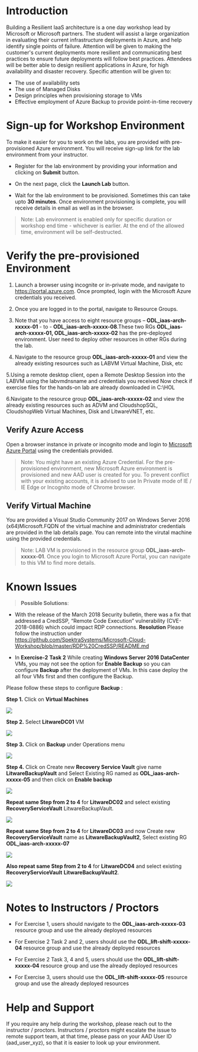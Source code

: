 
# Introduction

Building a Resilient IaaS architecture is a one day workshop lead by Microsoft or Microsoft partners. The student will assist a large organization in evaluating their current infrastructure deployments in Azure, and help identify single points of failure. Attention will be given to making the customer's current deployments more resilient and communicating best practices to ensure future deployments will follow best practices.
Attendees will be better able to design resilient applications in Azure, for high availability and disaster recovery. Specific attention will be given to:
 

*	The use of availability sets
*	The use of Managed Disks
*	Design principles when provisioning storage to VMs
*	Effective employment of Azure Backup to provide point-in-time recovery

 
# Sign-up for Workshop Environment

To make it easier for you to work on the labs, you are provided with pre-provisioned Azure environment. You will receive sign-up link for the lab environment from your instructor. 

* Register for the lab environment by providing your information and clicking on **Submit** button.

* On the next page, click the **Launch Lab** button.
  
* Wait for the lab environment to be provisioned. Sometimes this can take upto **30 minutes**. Once environment provisioning is complete, you will receive details in email as well as in the browser.
 
 > Note: Lab environment is enabled only for specific duration or workshop end time - whichever is earlier. At the end of the allowed time, environment will be self-destructed.
 
# Verify the pre-provisioned Environment

1. Launch a browser using incognite or in-private mode, and navigate to https://portal.azure.com. Once prompted, login with the Microsoft Azure credentials you received.   

2. Once you are logged in to the portal, navigate to Resource Groups. 
 
3. Note that you have access to eight resource groups – **ODL_iaas-arch-xxxxx-01** - to - **ODL_iaas-arch-xxxxx-08**.These two RGs **ODL_iaas-arch-xxxxx-01, ODL_iaas-arch-xxxxx-02** has the pre-deployed environment. User need to deploy other resources in other RGs during the lab.

4. Navigate to the resource group **ODL_iaas-arch-xxxxx-01** and view the already existing resources such as LABVM Virtual Machine, Disk, etc

5.Using a remote desktop client, open a Remote Desktop Session into the LABVM using the labvmdnsname and credentials you received
Now check if exercise files for the hands-on lab are already downloaded in C:\HOL

6.Navigate to the resource group **ODL_iaas-arch-xxxxx-02** and view the already existing resources such as ADVM and CloudshopSQL,    CloudshopWeb Virtual Machines, Disk and LitwareVNET, etc.




## Verify Azure Access

Open a browser instance in private or incognito mode and login to [Microsoft Azure Portal](https://portal.azure.com) using the credentials provided.

> Note: You might have an existing Azure Credential. For the pre-provisioned environment, new Microsoft Azure environment is provisioned and new AAD user is created for you. To prevent conflict with your existing accounts, it is advised to use In Private mode of IE / IE Edge or Incognito mode of Chrome browser.

## Verify Virtual Machine

You are provided a Visual Studio Community 2017 on Windows Server 2016 (x64)Microsoft.FQDN of the virtual machine and administrator credentials are provided in the lab details page. You can remote into the virutal machine using the provided credentials.

> Note: LAB VM is provisioned in the resource group **ODL_iaas-arch-xxxxx-01**. Once you login to Microsoft Azure Portal, you can navigate to this VM to find more details.


# Known Issues

> **Possible Solutions**:

* With the release of the March 2018 Security bulletin, there was a fix that addressed a CredSSP, “Remote Code Execution” vulnerability (CVE-2018-0886) which could impact RDP connections. 
**Resolution**
Please follow the instruction under https://github.com/SpektraSystems/Microsoft-Cloud-Workshop/blob/master/RDP%20CredSSP/README.md

* In **Exercise-2** **Task 2** While creating **Windows Server 2016 DataCenter** VMs, you may not see the option for **Enable Backup** so you can configure **Backup** after the deployment of VMs. In this case deploy the all four VMs first and then configure the Backup.

 Please follow these steps to configure **Backup** :

**Step 1.** Click on **Virtual Machines** 

  ![](images/virtualMachines.png)

**Step 2.**  Select **LitwareDC01** VM 

  ![](images/LitwareDC01.png)

**Step 3.** Click on **Backup** under Operations menu

  ![](images/backupDC01.png)

**Step 4.** Click on Create new **Recovery Service Vault** give name **LitwareBackupVault** and Select Existing RG named as **ODL_iaas-arch-xxxxx-05** and then click on **Enable backup**

 ![](images/finalbackup01.png)

**Repeat same Step from  2 to 4** for **LitwareDC02** and select existing **RecoveryServiceVault** LitwareBackupVault.

 ![](images/finalbackupDC02.png)

**Repeat same Step from  2 to 4** for **LitwareDC03** and now Create new **RecoveryServiceVault** name as **LitwareBackupVault2**, Select existing RG **ODL_iaas-arch-xxxxx-07** 
 
 ![](images/finalbackupDC03.png)
 
 **Also repeat same Step from  2 to 4** for **LitwareDC04** and select existing **RecoveryServiceVault**  **LitwareBackupVault2**.

 ![](images/FinalbackupDC04.png)




# Notes to Instructors / Proctors

* For Exercise 1, users should navigate to the **ODL_iaas-arch-xxxxx-03** resource group and use the already deployed resources

* For Exercise 2 Task 2 and 2, users should use the **ODL_lift-shift-xxxxx-04** resource group and use the already deployed resources

* For Exercise 2 Task 3, 4 and 5, users should use the **ODL_lift-shift-xxxxx-04** resource group and use the already deployed resources

* For Exercise 3, users should use the **ODL_lift-shift-xxxxx-05** resource group and use the already deployed resources


# Help and Support

If you require any help during the workshop, please reach out to the instructor / proctors. Instructors / proctors might escalate the issue to remote support team, at that time, please pass on your AAD User ID (aad_user_xyz), so that it is easier to look up your environment.

  
